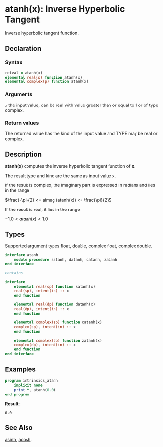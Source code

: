# atanh(x): Inverse Hyperbolic Tangent

Inverse hyperbolic tangent function.

## Declaration

### Syntax

```fortran
retval = atanh(x)
elemental real(p) function atanh(x)
elemental complex(p) function atanh(x)
```
### Arguments

`x` the input value, can be real with value greater than or equal to 1 or of
type complex.

### Return values

The returned value has the kind of the input value and TYPE may be real
or complex.

## Description

**atanh(x)** computes the inverse hyperbolic tangent function of **x**.

The result type and kind are the same as input value `x`.

If the result is complex, the imaginary part is expressed in radians and lies
in the range

$\frac{-\pi}{2} <= aimag (atanh(x)) <= \frac{\pi}{2}$

If the result is real, it lies in the range

$-1.0 < atanh(x) < 1.0$

## Types

Supported argument types float, double, complex float, complex double.

```fortran
interface atanh
    module procedure satanh, datanh, catanh, zatanh
end interface

contains

interface
    elemental real(sp) function satanh(x)
    real(sp), intent(in) :: x
    end function

    elemental real(dp) function datanh(x)
    real(dp), intent(in) :: x
    end function

    elemental complex(sp) function catanh(x)
    complex(sp), intent(in) :: x
    end function

    elemental complex(dp) function zatanh(x)
    complex(dp), intent(in) :: x
    end function
end interface
```
## Examples

```fortran
program intrinsics_atanh
    implicit none
    print *, atanh(0.0)
end program
```

**Result**:

```
0.0
```
## See Also

[asinh](asinh.md), [acosh](acosh.md).
